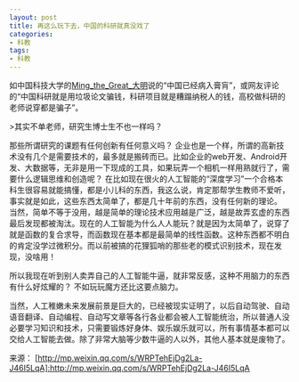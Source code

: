 ```yaml
---
layout: post
title: 再这么玩下去，中国的科研就真没戏了
categories:
- 科教
tags:
- 科教
---
```

如中国科技大学的[Ming_the_Great_大明](https://weibo.com/u/2323668352?refer_flag=1001030201_&is_hot=1#1516770771564)说的“中国已经病入膏肓”，或网友评论的“中国科研就是用垃圾论文骗钱，科研项目就是糟蹋纳税人的钱，高校做科研的老师说穿都是骗子”。 
<!--more-->>其实不单老师，研究生博士生不也一样吗？ 
那些所谓研究的课题有任何创新有任何意义吗？ 企业也是一个样，所谓的高新技术没有几个是需要技术的，最多就是搬砖而已。比如企业的web开发、Android开发、大数据等，无非是用一下现成的工具，如果玩弄一个相机一样用熟就行了，需要什么逻辑思维和创造呢？ 在比如现在很火的人工智能的“深度学习”一个合格本科生很容易就能搞懂，都是小儿科的东西，我这么说，肯定那帮学生教师不爱听，事实就是如此，这些东西太简单了，都是几十年前的东西，没有任何新的理论。 当然，简单不等于没用，越是简单的理论技术应用越是广泛，越是故弄玄虚的东西最后发现都被淘汰。现在的人工智能为什么人人能玩？就是因为太简单了，说穿了就是函数的复合求导，而函数现在基本都是最简单的线性函数。这种东西都不明白的肯定没学过微积分。而以前被搞的花狸狐哨的那些老的模式识别技术，现在发现，没啥用！

所以我现在听到别人卖弄自己的人工智能牛逼，就非常反感，这种不用脑力的东西有什么好炫耀的？ 不如玩玩魔方还比这要点脑力。

当然，人工稚嫩未来发展前景是巨大的，已经被现实证明了，以后自动驾驶、自动语音翻译、自动编程、自动写文章等各行各业都会被人工智能统治，所以普通人没必要学习知识和技术，只需要锻炼好身体、娱乐娱乐就可以，所有事情基本都可以交给人工智能去做。除了非常大脑等少数牛逼的人以外，其他人基本就是废物了。



来源： [http://mp.weixin.qq.com/s/WRPTehEjDg2La-J46I5LqA]:http://mp.weixin.qq.com/s/WRPTehEjDg2La-J46I5LqA

